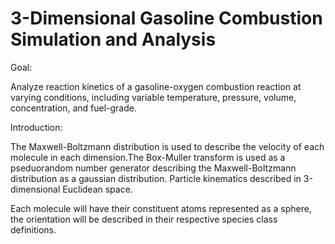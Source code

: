 # 3-Dimensional Gasoline Combustion Simulation and Analysis

Goal:

Analyze reaction kinetics of a gasoline-oxygen combustion reaction at varying conditions, including variable temperature, pressure, volume, concentration, and fuel-grade. 

Introduction:

The Maxwell-Boltzmann distribution is used to describe the velocity of each molecule in each dimension.The Box-Muller transform is used as a pseduorandom number generator describing the Maxwell-Boltzmann distribution as a gaussian distribution. Particle kinematics described in 3-dimensional Euclidean space.

Each molecule will have their constituent atoms represented as a sphere, the orientation will be described in their respective species class definitions.

